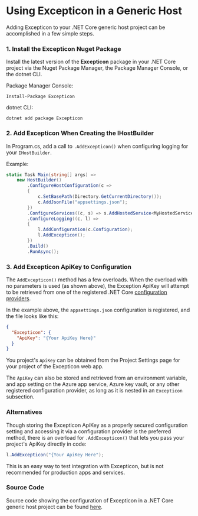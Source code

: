 # Using Excepticon in a Generic Host

Adding Excepticon to your .NET Core generic host project can be accomplished in a few simple steps.

### 1. Install the Excepticon Nuget Package

Install the latest version of the **Excepticon** package in your .NET Core project via the Nuget Package Manager, the Package Manager Console, or the dotnet CLI.

Package Manager Console:

```Package Manager Console
Install-Package Excepticon
```

dotnet CLI:

```dotnet CLI
dotnet add package Excepticon
```



### 2. Add Excepticon When Creating the IHostBuilder

In Program.cs, add a call to `.AddExcepticon()` when configuring logging for your `IHostBuilder`.

Example:

```        csharp
static Task Main(string[] args) =>
    new HostBuilder()
        .ConfigureHostConfiguration(c =>
        {
            c.SetBasePath(Directory.GetCurrentDirectory());
            c.AddJsonFile("appsettings.json");
        })
        .ConfigureServices((c, s) => s.AddHostedService<MyHostedService>())
        .ConfigureLogging((c, l) =>
        {
            l.AddConfiguration(c.Configuration);
            l.AddExcepticon();
        })
        .Build()
        .RunAsync();
```



### 3. Add Excepticon ApiKey to Configuration

The `AddExcepticon()` method has a few overloads.  When the overload with no parameters is used (as shown above), the Exception ApiKey will attempt to be retrieved from one of the registered .NET Core [configuration providers](https://docs.microsoft.com/en-us/aspnet/core/fundamentals/configuration/?view=aspnetcore-3.1).

In the example above, the `appsettings.json` configuration is registered, and the file looks like this:

```json
{
  "Excepticon": {
    "ApiKey": "{Your ApiKey Here}"
  } 
}
```

You project's `ApiKey` can be obtained from the Project Settings page for your project of the Excepticon web app.

The `ApiKey` can also be stored and retrieved from an environment variable, and app setting on the Azure app service, Azure key vault, or any other registered configuration provider, as long as it is nested in an `Excepticon` subsection.



### Alternatives

Though storing the Excepticon ApiKey as a properly secured configuration setting and accessing it via a configuration provider is the preferred method, there is an overload for `.AddExcepticon()` that lets you pass your project's ApiKey directly in code:

```csharp
l.AddExcepticon("{Your ApiKey Here");
```

This is an easy way to test integration with Excepticon, but is not recommended for production apps and services.




### Source Code

Source code showing the configuration of Excepticon in a .NET Core generic host project can be found [here](https://github.com/Excepticon/excepticon-dotnet/tree/master/examples/Excepticon.Examples.GenericHost).